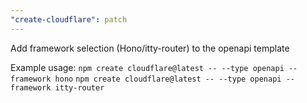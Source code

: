 ```yaml
---
"create-cloudflare": patch
---
```


Add framework selection (Hono/itty-router) to the openapi template

Example usage:
`npm create cloudflare@latest -- --type openapi --framework hono`
`npm create cloudflare@latest -- --type openapi --framework itty-router`

